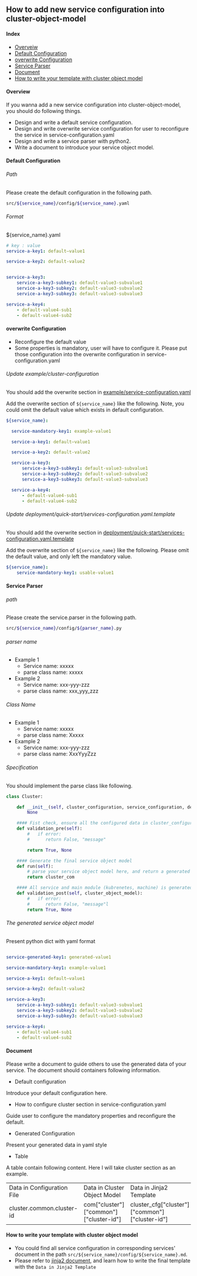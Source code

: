 ## How to add new service configuration into cluster-object-model

#### Index

- [ Overveiw ](#Over)
- [ Default Configuration ](#Default)
- [ overwrite Configuration ](#Overwrite)
- [ Service Parser ](#Service)
- [ Document ](#Document_link)
- [ How to write your template with cluster object model ](#use_link)


#### Overview <a name="Over"></a>

If you wanna add a new service configuration into cluster-object-model, you should do following things.

- Design and write a default service configuration.
- Design and write overwrite service configuration for user to reconfigure the service in service-configuration.yaml
- Design and write a service parser with python2.
- Write a document to introduce your service object model.


#### Default Configuration <a name="Default"></a>

###### Path

Please create the default configuration in the following path.

```bash
src/${service_name}/config/${service_name}.yaml
```


###### Format

${service_name}.yaml
```yaml
# key : value
service-a-key1: default—value1

service-a-key2: default-value2


service-a-key3:
    service-a-key3-subkey1: default-value3-subvalue1
    service-a-key3-subkey2: default-value3-subvalue2
    service-a-key3-subkey3: default-value3-subvalue3

service-a-key4:
    - default-value4-sub1
    - default-value4-sub2

```

#### overwrite Configuration <a name="Overwrite"></a>

- Reconfigure the default value
- Some properties is mandatory, user will have to configure it. Please put those configuration into the overwrite configuration in service-configuration.yaml

###### Update example/cluster-configuration

You should add the overwrite section in [example/service-configuration.yaml](../../../examples/cluster-configuration/services-configuration.yaml)

Add the overwrite section of ```${service_name}``` like the following. Note, you could omit the default value which exists in default configuration.

```yaml
${service_name}:

  service-mandatory-key1: example-value1

  service-a-key1: default—value1

  service-a-key2: default-value2

  service-a-key3:
      service-a-key3-subkey1: default-value3-subvalue1
      service-a-key3-subkey2: default-value3-subvalue2
      service-a-key3-subkey3: default-value3-subvalue3

  service-a-key4:
      - default-value4-sub1
      - default-value4-sub2

```

###### Update deployment/quick-start/services-configuration.yaml.template

You should add the overwrite section in [deployment/quick-start/services-configuration.yaml.template](../../../deployment/quick-start/services-configuration.yaml.template)

Add the overwrite section of ```${service_name}``` like the following. Please omit the default value, and only left the mandatory value.

```yaml
${service_name}:
    service-mandatory-key1: usable-value1

```

#### Service Parser <a name="Service"></a>

###### path

Please create the service.parser in the following path.

```bash
src/${service_name}/config/${parser_name}.py
```

###### parser name

- Example 1
    - Service name: xxxxx
    - parse class name: xxxxx
- Example 2
    - Service name: xxx-yyy-zzz
    - parse class name: xxx_yyy_zzz


###### Class Name

- Example 1
    - Service name: xxxxx
    - parse class name: Xxxxx
- Example 2
    - Service name: xxx-yyy-zzz
    - parse class name: XxxYyyZzz


###### Specification

You should implement the parse class like following.

```python
class Cluster:

    def __init__(self, cluster_configuration, service_configuration, default_service_configuration):
        None

    #### Fist check, ensure all the configured data in cluster_configuration, service_configuration, default_service_configuration is right. And nothing is miss.
    def validation_pre(self):
        #   if error:
        #      return False, "message"

        return True, None

    #### Generate the final service object model
    def run(self):
        # parse your service object model here, and return a generated dictionary
        return cluster_com

    #### All service and main module (kubrenetes, machine) is generated. And in this check steps, you could refer to the service object model which you will used in your own service, and check its existence and correctness.
    def validation_post(self, cluster_object_model):
        #   if error:
        #      return False, "message"l
        return True, None
```

###### The generated service object model

Present python dict with yaml format

```yaml

service-generated-key1: generated-value1

service-mandatory-key1: example-value1

service-a-key1: default—value1

service-a-key2: default-value2

service-a-key3:
    service-a-key3-subkey1: default-value3-subvalue1
    service-a-key3-subkey2: default-value3-subvalue2
    service-a-key3-subkey3: default-value3-subvalue3

service-a-key4:
    - default-value4-sub1
    - default-value4-sub2

```

#### Document <a name="#Document_link"></a>

Please write a document to guide others to use the generated data of your service. The document should containers following information.

- Default configuration

Introduce your default configuration here.

- How to configure cluster section in service-configuration.yaml

Guide user to configure the mandatory properties and reconfigure the default.

- Generated Configuration

Present your generated data in yaml style

- Table

A table contain following content. Here I will take cluster section as an example.

<table>
<tr>
    <td>Data in Configuration File</td>
    <td>Data in Cluster Object Model</td>
    <td>Data in Jinja2 Template</td>
    <td>Data type</td>
</tr>
<tr>
    <td>cluster.common.cluster-id</td>
    <td>com["cluster"]["common"]["cluster-id"]</td>
    <td>cluster_cfg["cluster"]["common"]["cluster-id"]</td>
    <td>string</td>
</tr>
</table>

#### How to write your template with cluster object model <a name="#use_link"></a>


- You could find all service configuration in corresponding services' document in the path ```src/${service_name}/config/${service_name}.md```.
- Please refer to [jinja2 document](http://jinja.pocoo.org/docs/2.10/), and learn how to write the final template with the  ```Data in Jinja2 Template```